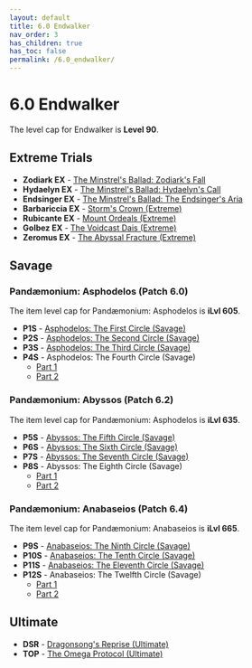 ```yaml
---
layout: default
title: 6.0 Endwalker
nav_order: 3
has_children: true
has_toc: false
permalink: /6.0_endwalker/
---
```


# 6.0 Endwalker

The level cap for Endwalker is **Level 90**.

## Extreme Trials

- **Zodiark EX** - [The Minstrel's Ballad: Zodiark's Fall](extreme_trials/zodiark/README.md)
- **Hydaelyn EX** - [The Minstrel's Ballad: Hydaelyn's Call](extreme_trials/hydaelyn/README.md)
- **Endsinger EX** - [The Minstrel's Ballad: The Endsinger's Aria](extreme_trials/endsinger/README.md)
- **Barbariccia EX** - [Storm's Crown (Extreme)](extreme_trials/barbariccia/README.md)
- **Rubicante EX** - [Mount Ordeals (Extreme)](extreme_trials/rubicante/README.md)
- **Golbez EX** - [The Voidcast Dais (Extreme)](extreme_trials/golbez/README.md)
- **Zeromus EX** - [The Abyssal Fracture (Extreme)](extreme_trials/zeromus/README.md)

## Savage

### Pandæmonium: Asphodelos (Patch 6.0)

The item level cap for Pandæmonium: Asphodelos is **iLvl 605**.

- **P1S** - [Asphodelos: The First Circle (Savage)](savage_raids/p1s/README.md)
- **P2S** - [Asphodelos: The Second Circle (Savage)](savage_raids/p2s/README.md)
- **P3S** - [Asphodelos: The Third Circle (Savage)](savage_raids/p3s/README.md)
- **P4S** - Asphodelos: The Fourth Circle (Savage)
	- [Part 1](savage_raids/p4s_1/README.md)
	- [Part 2](savage_raids/p4s_2/README.md)

### Pandæmonium: Abyssos (Patch 6.2)

The item level cap for Pandæmonium: Asphodelos is **iLvl 635**.

- **P5S** - [Abyssos: The Fifth Circle (Savage)](savage_raids/p5s/README.md)
- **P6S** - [Abyssos: The Sixth Circle (Savage)](savage_raids/p6s/README.md)
- **P7S** - [Abyssos: The Seventh Circle (Savage)](savage_raids/p7s/README.md)
- **P8S** - Abyssos: The Eighth Circle (Savage)
	- [Part 1](savage_raids/p8s_1/README.md)
	- [Part 2](savage_raids/p8s_2/README.md)

### Pandæmonium: Anabaseios (Patch 6.4)

The item level cap for Pandæmonium: Anabaseios is **iLvl 665**.

- **P9S** - [Anabaseios: The Ninth Circle (Savage)](savage_raids/p9s/README.md)
- **P10S** - [Anabaseios: The Tenth Circle (Savage)](savage_raids/p10s/README.md)
- **P11S** - [Anabaseios: The Eleventh Circle (Savage)](savage_raids/p11s/README.md)
- **P12S** - Anabaseios: The Twelfth Circle (Savage)
	- [Part 1](savage_raids/p12s_1/README.md)
	- [Part 2](savage_raids/p12s_2/README.md)

## Ultimate

- **DSR** - [Dragonsong's Reprise (Ultimate)](../ultimates/dsr/index.en.md)
- **TOP** - [The Omega Protocol (Ultimate)](../ultimates/top/index.en.md)
